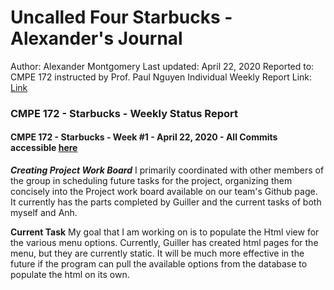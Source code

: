 # Uncalled Four Starbucks - Alexander's Journal
Author: Alexander Montgomery
Last updated: April 22, 2020
Reported to: CMPE 172 instructed by Prof. Paul Nguyen
Individual Weekly Report Link: [Link](https://github.com/nguyensjsu/cmpe172-amontgomery123/edit/main/project/README.md)


### **CMPE 172 - Starbucks - Weekly Status Report**
#### CMPE 172 - Starbucks - Week #1 - April 22, 2020 - All Commits accessible [here](https://github.com/nguyensjsu/sp21-172-the-uncalled-four/commits/main)

***Creating Project Work Board***
I primarily coordinated with other members of the group in scheduling future tasks for the project, organizing them concisely into the Project work board available on our team's Github page. It currently has the parts completed by Guiller and the current tasks of both myself and Anh.

**Current Task**
My goal that I am working on is to populate the Html view for the various menu options. Currently, Guiller has created html pages for the menu, but they are currently static. It will be much more effective in the future if the program can pull the available options from the database to populate the html on its own.
